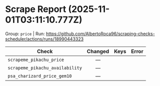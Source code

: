 # Scrape Report (2025-11-01T03:11:10.777Z)

Group: `price`  |  Run: https://github.com/AlbertoRoca96/scraping-checks-scheduler/actions/runs/18990443323

| Check | Changed | Keys | Error |
|---|:---:|:--|:--|
| `scrapeme_pikachu_price` | — |  |  |
| `scrapeme_pikachu_availability` | — |  |  |
| `psa_charizard_price_gem10` | — |  |  |
